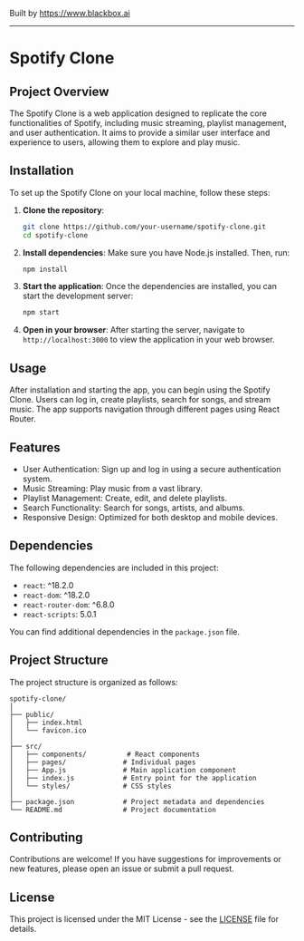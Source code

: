 
Built by https://www.blackbox.ai

---

# Spotify Clone

## Project Overview
The Spotify Clone is a web application designed to replicate the core functionalities of Spotify, including music streaming, playlist management, and user authentication. It aims to provide a similar user interface and experience to users, allowing them to explore and play music.

## Installation
To set up the Spotify Clone on your local machine, follow these steps:

1. **Clone the repository**:
   ```bash
   git clone https://github.com/your-username/spotify-clone.git
   cd spotify-clone
   ```

2. **Install dependencies**:
   Make sure you have Node.js installed. Then, run:
   ```bash
   npm install
   ```

3. **Start the application**:
   Once the dependencies are installed, you can start the development server:
   ```bash
   npm start
   ```

4. **Open in your browser**:
   After starting the server, navigate to `http://localhost:3000` to view the application in your web browser.

## Usage
After installation and starting the app, you can begin using the Spotify Clone. Users can log in, create playlists, search for songs, and stream music. The app supports navigation through different pages using React Router.

## Features
- User Authentication: Sign up and log in using a secure authentication system.
- Music Streaming: Play music from a vast library.
- Playlist Management: Create, edit, and delete playlists.
- Search Functionality: Search for songs, artists, and albums.
- Responsive Design: Optimized for both desktop and mobile devices.

## Dependencies
The following dependencies are included in this project:

- `react`: ^18.2.0
- `react-dom`: ^18.2.0
- `react-router-dom`: ^6.8.0
- `react-scripts`: 5.0.1

You can find additional dependencies in the `package.json` file.

## Project Structure
The project structure is organized as follows:

```
spotify-clone/
│
├── public/
│   ├── index.html
│   └── favicon.ico
│
├── src/
│   ├── components/          # React components
│   ├── pages/              # Individual pages
│   ├── App.js              # Main application component
│   ├── index.js            # Entry point for the application
│   └── styles/             # CSS styles
│
├── package.json            # Project metadata and dependencies
└── README.md               # Project documentation
```

## Contributing
Contributions are welcome! If you have suggestions for improvements or new features, please open an issue or submit a pull request.

## License
This project is licensed under the MIT License - see the [LICENSE](LICENSE) file for details.